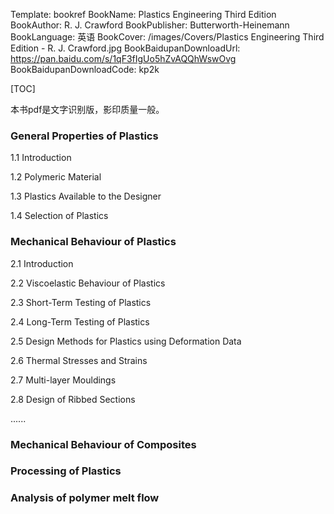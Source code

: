 Template: bookref
BookName: Plastics Engineering Third Edition
BookAuthor: R. J. Crawford
BookPublisher: Butterworth-Heinemann
BookLanguage: 英语
BookCover: /images/Covers/Plastics Engineering Third Edition - R. J. Crawford.jpg
BookBaidupanDownloadUrl: https://pan.baidu.com/s/1qF3fIgUo5hZvAQQhWswOvg 
BookBaidupanDownloadCode: kp2k

[TOC]

本书pdf是文字识别版，影印质量一般。

### General Properties of Plastics

1.1 Introduction

1.2 Polymeric Material

1.3 Plastics Available to the Designer

1.4 Selection of Plastics

### Mechanical Behaviour of Plastics

2.1 Introduction

2.2 Viscoelastic Behaviour of Plastics

2.3 Short-Term Testing of Plastics

2.4 Long-Term Testing of Plastics

2.5 Design Methods for Plastics using Deformation Data

2.6 Thermal Stresses and Strains

2.7 Multi-layer Mouldings

2.8 Design of Ribbed Sections

......

### Mechanical Behaviour of Composites

### Processing of Plastics

### Analysis of polymer melt flow 
